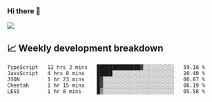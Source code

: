 ### Hi there 👋
<img align="center" src="https://github-readme-stats.vercel.app/api?username=Tumao727&show_icons=true&hide_title=true&theme=dracula" />


## 📈 Weekly development breakdown
<!--START_SECTION:waka-->
```text
TypeScript   12 hrs 2 mins   ██████████████▓░░░░░░░░░░   59.18 % 
JavaScript   4 hrs 8 mins    █████░░░░░░░░░░░░░░░░░░░░   20.40 % 
JSON         1 hr 23 mins    █▓░░░░░░░░░░░░░░░░░░░░░░░   06.87 % 
Cheetah      1 hr 15 mins    █▓░░░░░░░░░░░░░░░░░░░░░░░   06.19 % 
LESS         1 hr 8 mins     █▒░░░░░░░░░░░░░░░░░░░░░░░   05.58 % 
```
<!--END_SECTION:waka-->